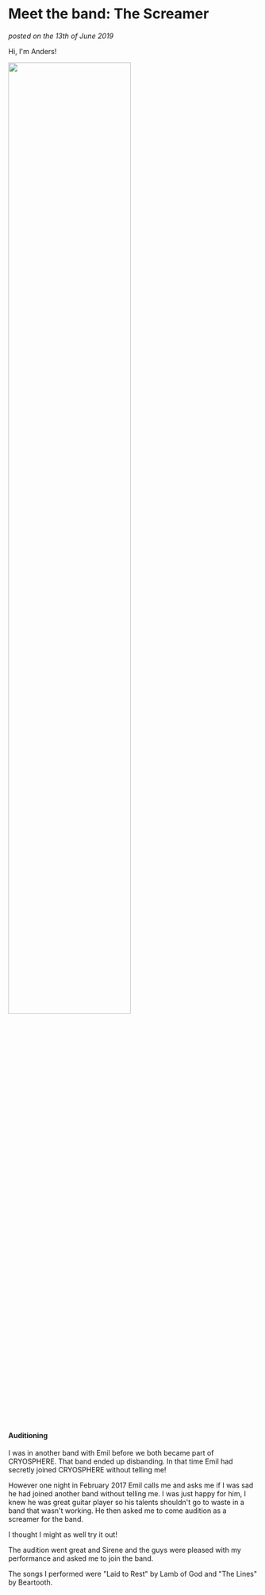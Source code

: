 # Meet the band: The Screamer

<em> posted on the 13th of June 2019 </em>

Hi, I'm Anders!

<img src="https://i.imgur.com/wVUXiTB.jpg" width="70%" height="70%" align="center"/><br />

#### Auditioning
I was in another band with Emil before we both became part of CRYOSPHERE. That band ended up disbanding. In that time Emil had secretly joined CRYOSPHERE without telling me!

However one night in February 2017 Emil calls me and asks me if I was sad he had joined another band without telling me. I was just happy for him, I knew he was great guitar player so his talents shouldn't go to waste in a band that wasn't working.
He then asked me to come audition as a screamer for the band.

I thought I might as well try it out!

The audition went great and Sirene and the guys were pleased with my performance and asked me to join the band.

The songs I performed were "Laid to Rest" by Lamb of God and "The Lines" by Beartooth.
